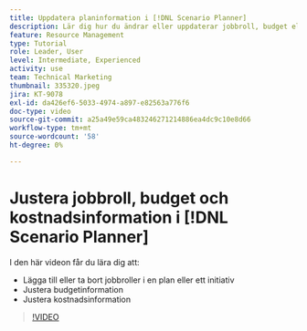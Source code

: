 ```yaml
---
title: Uppdatera planinformation i [!DNL Scenario Planner]
description: Lär dig hur du ändrar eller uppdaterar jobbroll, budget eller kostnadsinformation efter att en plan eller ett initiativ har skapats i [!DNL Scenario Planner].
feature: Resource Management
type: Tutorial
role: Leader, User
level: Intermediate, Experienced
activity: use
team: Technical Marketing
thumbnail: 335320.jpeg
jira: KT-9078
exl-id: da426ef6-5033-4974-a897-e82563a776f6
doc-type: video
source-git-commit: a25a49e59ca483246271214886ea4dc9c10e8d66
workflow-type: tm+mt
source-wordcount: '58'
ht-degree: 0%

---
```


# Justera jobbroll, budget och kostnadsinformation i [!DNL Scenario Planner]

I den här videon får du lära dig att:

* Lägga till eller ta bort jobbroller i en plan eller ett initiativ
* Justera budgetinformation
* Justera kostnadsinformation

>[!VIDEO](https://video.tv.adobe.com/v/335320/?quality=12&learn=on)
